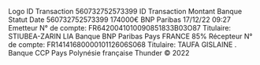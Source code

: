Logo
ID Transaction 560732752573399
ID Transaction	Montant	Banque	Statut	Date
560732752573399	174000€	BNP Paribas	
17/12/22 09:27
Emetteur
N° de compte:
FR6420041010090851833B03O87
Titulaire:
STIUBEA-ZARIN LIA
Banque
BNP Paribas
Pays
FRANCE
85%
Récepteur
N° de compte:
FR1414168000010112606S068
Titulaire:
TAUFA GISLAINE .
Banque
CCP
Pays
Polynésie française
Thunder © 2022
